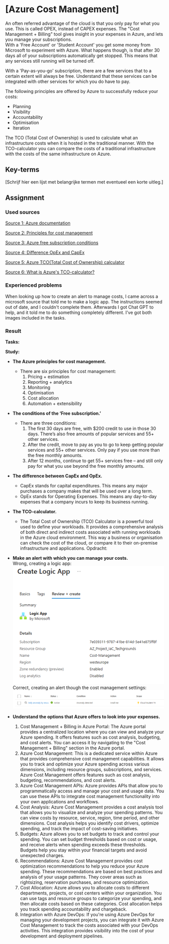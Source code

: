 # [Azure Cost Management]
An often referred advantage of the cloud is that you only pay for what you use. This is called OPEX, instead of CAPEX expenses. The "Cost Management + Billing" tool gives insight in your expenses in Azure, and lets you manage your subscriptions.  
With a 'Free Account' or 'Student Account' you get some money from Microsoft to experiment with Azure. What happens though, is that after 30 days all of your subscriptions automatically get stopped. This means that any services still running will be turned off.

With a 'Pay-as-you-go' subscription, there are a few services that to a certain extent will always be free. Understand that these services can be integrated with other services for which you do have to pay.

The following principles are offered by Azure to successfully reduce your costs:

- Planning
- Visibility
- Accountability
- Optimisation
- Iteration

The TCO (Total Cost of Ownership) is used to calculate what an infrastructure costs when it is hosted in the traditional manner. With the TCO-calculator you can compare the costs of a traditional infrastructure with the costs of the same infrastructure on Azure.

## Key-terms
[Schrijf hier een lijst met belangrijke termen met eventueel een korte uitleg.]

## Assignment
### Used sources
[Source 1: Azure documentation](https://learn.microsoft.com/en-us/azure/?product=popular)

[Source 2: Principles for cost management](https://learn.microsoft.com/en-us/azure/cost-management-billing/)

[Source 3: Azure free subscription conditions](https://azure.microsoft.com/en-gb/free/search/?ef_id=_k_CjwKCAjwuJ2xBhA3EiwAMVjkVFGs68_wWutbiepTwc9yqWJhKh-3S4TYxUYt6ur4X3N9aiaiLkoo6hoC5QIQAvD_BwE_k_&OCID=AIDcmmiouhop3i_SEM__k_CjwKCAjwuJ2xBhA3EiwAMVjkVFGs68_wWutbiepTwc9yqWJhKh-3S4TYxUYt6ur4X3N9aiaiLkoo6hoC5QIQAvD_BwE_k_&gad_source=1&gclid=CjwKCAjwuJ2xBhA3EiwAMVjkVFGs68_wWutbiepTwc9yqWJhKh-3S4TYxUYt6ur4X3N9aiaiLkoo6hoC5QIQAvD_BwE)

[Source 4: Difference OpEx and CapEx](https://www.investopedia.com/ask/answers/112814/whats-difference-between-capital-expenditures-capex-and-operational-expenditures-opex.asp#:~:text=Capital%20expenditures%20are%20a%20company's,%2C%20utilities%2C%20and%20property%20taxes.)

[Source 5: Azure TCO(Total Cost of Ownership) calculator](https://azure.microsoft.com/en-us/pricing/tco/calculator/)

[Source 6: What is Azure's TCO-calculator?](https://www.linkedin.com/pulse/maximizing-roi-azure-total-cost-ownership-tco-calculator-singh-tanxc#:~:text=The%20Azure%20Total%20Cost%20of%20Ownership%20(TCO)%20Calculator%20is%20a,and%20applications%20to%20the%20cloud.)

### Experienced problems
When looking up how to create an alert to manage costs, I came across a microsoft source that told me to make a logic app. The instructions seemed out of date, and I couldn't complete them. Afterwards I got Chat GPT to help, and it told me to do something completely different. I've got both images included in the tasks.

### Result
**Tasks:**

**Study:**
-	**The Azure principles for cost management.**
    -	There are six principles for cost management:
        1.	Pricing + estimation
        2.	Reporting + analytics
        3.	Monitoring
        4.	Optimisation
        5.	Cost allocation
        6.	Automation + extensibility 
-	**The conditions of the ‘Free subscription.’**
    -	There are three conditions: 
        1.	The first 30 days are free, with $200 credit to use in those 30 days. There’s also free amounts of popular services and 55+ other services.
        2.	After the credit, move to pay as you to go to keep getting popular services and 55+ other services. Only pay if you use more than the free monthly amounts.
        3.	After 12 months, continue to get 55+ services free – and still only pay for what you use beyond the free monthly amounts.
-	**The difference between CapEx and OpEx.**
    -	CapEx stands for capital expenditures. This means any major purchases a company makes that will be used over a long term.
    -	OpEx stands for Operating Expenses. This means any day-to-day expenses that a company incurs to keep its business running. 

-	**The TCO-calculator.**
    -	The Total Cost of Ownership (TCO) Calculator is a powerful tool used to define your workloads. It provides a comprehensive analysis of both direct and indirect costs associated with running workloads in the Azure cloud environment. This way a business or organisation can check the cost of the cloud, or compare it to their on-premise infrastructure and applications.
 Opdracht:
-	**Make an alert with which you can manage your costs.**   
    Wrong, creating a logic app:
    ![Wrong result](Proof_of_Success_1.png)   
    Correct, creating an alert though the cost management settings:![Good result](Proof_of_Success_1.2.png)
-	**Understand the options that Azure offers to look into your expenses.**
    1.	Cost Management + Billing in Azure Portal: The Azure portal provides a centralized location where you can view and analyze your Azure spending. It offers features such as cost analysis, budgeting, and cost alerts. You can access it by navigating to the "Cost Management + Billing" section in the Azure portal.
    2.	Azure Cost Management: This is a dedicated service within Azure that provides comprehensive cost management capabilities. It allows you to track and optimize your Azure spending across various dimensions, including resource groups, subscriptions, and services. Azure Cost Management offers features such as cost analysis, budgeting, recommendations, and cost alerts.
    3.	Azure Cost Management APIs: Azure provides APIs that allow you to programmatically access and manage your cost and usage data. You can use these APIs to integrate cost management functionality into your own applications and workflows.
    4.	Cost Analysis: Azure Cost Management provides a cost analysis tool that allows you to visualize and analyze your spending patterns. You can view costs by resource, service, region, time period, and other dimensions. Cost analysis helps you identify cost drivers, optimize spending, and track the impact of cost-saving initiatives.
    5.	Budgets: Azure allows you to set budgets to track and control your spending. You can set budget thresholds based on cost or usage, and receive alerts when spending exceeds these thresholds. Budgets help you stay within your financial targets and avoid unexpected charges.
    6.	Recommendations: Azure Cost Management provides cost optimization recommendations to help you reduce your Azure spending. These recommendations are based on best practices and analysis of your usage patterns. They cover areas such as rightsizing, reservation purchases, and resource optimization.
    7.	Cost Allocation: Azure allows you to allocate costs to different departments, projects, or cost centers within your organization. You can use tags and resource groups to categorize your spending, and then allocate costs based on these categories. Cost allocation helps you track spending accountability and chargeback.
    8.	Integration with Azure DevOps: If you're using Azure DevOps for managing your development projects, you can integrate it with Azure Cost Management to track the costs associated with your DevOps activities. This integration provides visibility into the cost of your development and deployment pipelines.



